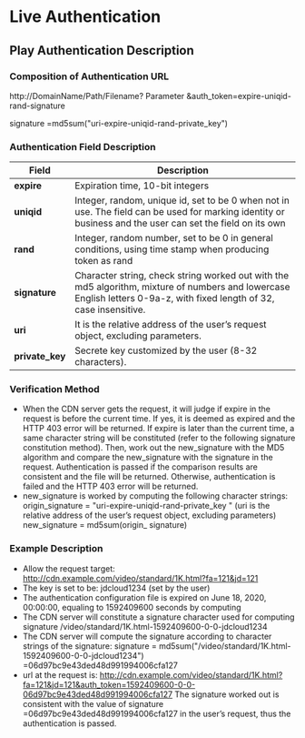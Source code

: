 # Live Authentication

## Play Authentication Description

### Composition of Authentication URL

http://DomainName/Path/Filename? Parameter &auth_token=expire-uniqid-rand-signature

signature =md5sum("uri-expire-uniqid-rand-private_key")

### Authentication Field Description

|Field|Description|
|---|---|
|**expire**|Expiration time, 10-bit integers|
|**uniqid**|Integer, random, unique id, set to be 0 when not in use. The field can be used for marking identity or business and the user can set the field on its own|
|**rand**|Integer, random number, set to be 0 in general conditions, using time stamp when producing token as rand|
|**signature**|Character string, check string worked out with the md5 algorithm, mixture of numbers and lowercase English letters 0-9a-z, with fixed length of 32, case insensitive.|
|**uri**|It is the relative address of the user’s request object, excluding parameters.|
|**private_key**|Secrete key customized by the user (8-32 characters).|

### Verification Method

- When the CDN server gets the request, it will judge if expire in the request is before the current time. If yes, it is deemed as expired and the HTTP 403 error will be returned. If expire is later than the current time, a same character string will be constituted (refer to the following signature constitution method). Then, work out the new_signature with the MD5 algorithm and compare the new_signature with the signature in the request. Authentication is passed if the comparison results are consistent and the file will be returned. Otherwise, authentication is failed and the HTTP 403 error will be returned.
- new_signature is worked by computing the following character strings:
origin_signature = "uri-expire-uniqid-rand-private_key " (uri is the relative address of the user’s request object, excluding parameters)
new_signature = md5sum(origin_ signature)

### Example Description

- Allow the request target:
http://cdn.example.com/video/standard/1K.html?fa=121&jd=121
- The key is set to be: jdcloud1234 (set by the user)
- The authentication configuration file is expired on June 18, 2020, 00:00:00, equaling to 1592409600 seconds by computing
- The CDN server will constitute a signature character used for computing signature
/video/standard/1K.html-1592409600-0-0-jdcloud1234
- The CDN server will compute the signature according to character strings of the signature:
signature = md5sum("/video/standard/1K.html-1592409600-0-0-jdcloud1234") =06d97bc9e43ded48d991994006cfa127
- url at the request is:
http://cdn.example.com/video/standard/1K.html?fa=121&jd=121&auth_token=1592409600-0-0-06d97bc9e43ded48d991994006cfa127
The signature worked out is consistent with the value of signature =06d97bc9e43ded48d991994006cfa127 in the user’s request, thus the authentication is passed.
